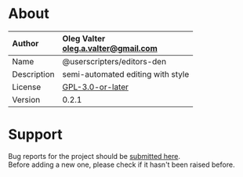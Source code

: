
# About

| Author       | Oleg Valter<br>[oleg.a.valter@gmail.com](mailto:oleg.a.valter@gmail.com) |
| :----------- | :----------------------- |
| Name | @userscripters/editors-den |
| Description | semi-automated editing with style |
| License | [GPL-3.0-or-later](https://spdx.org/licenses/GPL-3.0-or-later) |
| Version | 0.2.1 |


# Support

Bug reports for the project should be [submitted here](https://github.com/userscripters/editors-den/issues).
<br>Before adding a new one, please check if it hasn't been raised before.
  